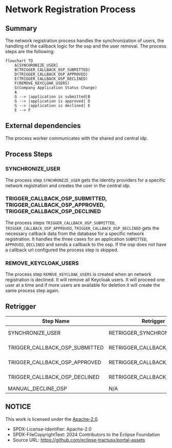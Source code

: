 # Network Registration Process

## Summary

The network registration process handles the synchronization of users, the handling of the callback logic for the osp and the user removal. The process steps are the following:

```mermaid
flowchart TD
    A[SYNCHRONIZE_USER]
    B(TRIGGER_CALLBACK_OSP_SUBMITTED)
    D(TRIGGER_CALLBACK_OSP_APPROVED)
    E(TRIGGER_CALLBACK_OSP_DECLINED)
    F(REMOVE_KEYCLOAK_USERS)
    G(Company Application Status Change)
    A
    G --> |application is submitted|B
    G --> |application is approved| D
    G --> |application is declined| E
    E --> F
```

## External dependencies

The process worker communicates with the shared and central idp.

## Process Steps

### SYNCHRONIZE_USER

The process step `SYNCHRONIZE_USER` gets the identity providers for a specific network registration and creates the user in the central idp.

### TRIGGER_CALLBACK_OSP_SUBMITTED, TRIGGER_CALLBACK_OSP_APPROVED, TRIGGER_CALLBACK_OSP_DECLINED

The process steps `TRIGGER_CALLBACK_OSP_SUBMITTED`, `TRIGGER_CALLBACK_OSP_APPROVED`, `TRIGGER_CALLBACK_OSP_DECLINED` gets the necessary callback data from the database for a specific network registration. It handles the three cases for an application `SUBMITTED`, `APPROVED`, `DECLINED` and sends a callback to the osp. If the osp does not have a callback url configured the process step is skipped.

### REMOVE_KEYCLOAK_USERS

The process step `REMOVE_KEYCLOAK_USERS` is created when an network registration is declined. It will remove all Keycloak users. It will proceed one user at a time and if more users are available for deletion it will create the same process step again.

## Retrigger

| Step Name                      | Retrigger Step                   | Retrigger Endpoint                                                                    |
| ------------------------------ | -------------------------------- | ------------------------------------------------------------------------------------- |
| SYNCHRONIZE_USER               | RETRIGGER_SYNCHRONIZE_USER       | api/administration/registration/network/{externalId}/retrigger-synchronize-users      |
| TRIGGER_CALLBACK_OSP_SUBMITTED | RETRIGGER_CALLBACK_OSP_SUBMITTED | api/administration/registration/network/{externalId}/retrigger-callback-osp-submitted |
| TRIGGER_CALLBACK_OSP_APPROVED  | RETRIGGER_CALLBACK_OSP_APPROVED  | api/administration/registration/network/{externalId}/retrigger-callback-osp-approve   |
| TRIGGER_CALLBACK_OSP_DECLINED  | RETRIGGER_CALLBACK_OSP_DECLINED  | api/administration/registration/network/{externalId}/retrigger-callback-osp-decline   |
| MANUAL_DECLINE_OSP             | N/A                              |                                                                                       |

## NOTICE

This work is licensed under the [Apache-2.0](https://www.apache.org/licenses/LICENSE-2.0).

- SPDX-License-Identifier: Apache-2.0
- SPDX-FileCopyrightText: 2024 Contributors to the Eclipse Foundation
- Source URL: https://github.com/eclipse-tractusx/portal-assets
